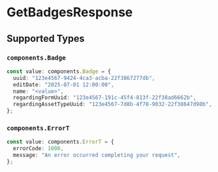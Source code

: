 # GetBadgesResponse


## Supported Types

### `components.Badge`

```typescript
const value: components.Badge = {
  uuid: "123e4567-9424-4ca3-acba-22f3867277db",
  editDate: "2025-07-01 12:00:00",
  name: "<value>",
  regardingFormUuid: "123e4567-191c-45f4-813f-22f38ad6662b",
  regardingAssetTypeUuid: "123e4567-7d8b-4f70-9032-22f38647d98b",
};
```

### `components.ErrorT`

```typescript
const value: components.ErrorT = {
  errorCode: 1000,
  message: "An error occurred completing your request",
};
```

